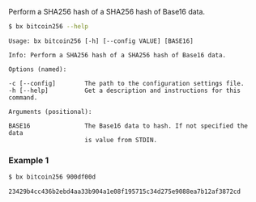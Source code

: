 Perform a SHA256 hash of a SHA256 hash of Base16 data.   
```sh
$ bx bitcoin256 --help
```
```
Usage: bx bitcoin256 [-h] [--config VALUE] [BASE16]                      

Info: Perform a SHA256 hash of a SHA256 hash of Base16 data.             

Options (named):

-c [--config]        The path to the configuration settings file.        
-h [--help]          Get a description and instructions for this command.

Arguments (positional):

BASE16               The Base16 data to hash. If not specified the data  
                     is value from STDIN.
```
### Example 1
```sh
$ bx bitcoin256 900df00d
```
```
23429b4cc436b2ebd4aa33b904a1e08f195715c34d275e9088ea7b12af3872cd
```